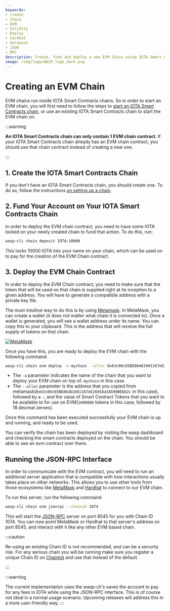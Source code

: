 ```yaml
---
keywords:
- create
- Chain
- EVM
- Solidity
- Deploy
- hardhat
- metamask
- JSON
- RPC
description: Create, fund and deploy a new EVM Chain using IOTA Smart Contracts.
image: /img/logo/WASP_logo_dark.png
---
```

# Creating an EVM Chain

EVM chains run inside IOTA Smart Contracts chains. So in order to start an EVM chain, you will first need to follow the steps to [start an IOTA Smart Contracts chain](../chains_and_nodes/setting-up-a-chain.md), or use an existing IOTA Smart Contracts chain to start the EVM chain on.

:::warning

**An IOTA Smart Contracts chain can only contain 1 EVM chain contract**. If your IOTA Smart Contracts chain already has an EVM chain contract, you should use that chain contract instead of creating a new one.

:::

## 1. Create the IOTA Smart Contracts Chain

If you don't have an IOTA Smart Contracts chain, you should create one. To do so, follow the instructions [on setting up a chain](../chains_and_nodes/setting-up-a-chain.md).

## 2. Fund Your Account on Your IOTA Smart Contracts Chain

In order to deploy the EVM chain contract, you need to have some IOTA locked on your newly created chain to fund that action. To do this, run:

```bash
wasp-cli chain deposit IOTA:10000
```

This locks 10000 IOTA into your name on your chain, which can be used on to pay for the creation of the EVM Chain contract.


## 3. Deploy the EVM Chain Contract

In order to deploy the EVM Chain contract, you need to make sure that the token that will be used on that chain is supplied right at its inception to a given address. You will have to generate a compatible address with a private key file. 

The most intuitive way to do this is by using [Metamask](https://metamask.io). In MetaMask,  you can create a wallet (it does not matter what chain it is connected to). Once a wallet is generated, you will see a wallet address under its name. You can copy this to your clipboard. This is the address that will receive the full supply of tokens on that chain.

[![MetaMask](/img/metamask.png)](/img/metamask.png)

Once you have this, you are ready to deploy the EVM chain with the following command:

```bash
wasp-cli chain evm deploy -a mychain --alloc 0x63c00c65BE86463491167eE26958a5A599BEbD2c:1000000000000000000000000
```
* The `-a` parameter indicates the name of the chain that you want to deploy your EVM chain on top of. `mychain` in this case.
* The `--alloc` parameter is the address that you copied from metamask(`0x63c00c65BE86463491167eE26958a5A599BEbD2c` in this case), followed by a `:`, and the value of Smart Contract Tokens that you want to be available to for use on EVM(`1000000` tokens in this case, followed by 18 decimal zeroes).

Once this command has been executed successfully your EVM chain is up and running, and ready to be used.

You can verify the chain has been deployed by visiting the wasp dashboard and checking the smart contracts deployed on the chain. You should be able to see an evm contract over there.

## Running the JSON-RPC Interface

In order to communicate with the EVM contract, you will need to run an additional server application that is compatible with how interactions usually takes place on other networks. This allows you to use other tools from those ecosystems like [MetaMask](https://metamask.io) and [Hardhat](https://hardhat.org/) to connect to our EVM chain. 

To run this server, run the following command: 

```bash
wasp-cli chain evm jsonrpc --chainid 1074
```

This will start the [JSON-RPC](https://www.jsonrpc.org/) server on port 8545 for you with Chain ID 1074. You can now  point MetaMask or Hardhat to that server's address on port 8545, and interact with it like any other EVM based chain.

:::caution

Re-using an existing Chain ID is not recommended, and can be a security risk. For any serious chain you will be running make sure you register a unique Chain ID on [Chainlist](https://chainlist.org/) and use that instead of the default.

:::

:::warning

The current implementation uses the wasp-cli's saves the account to pay for any fees in IOTA while using the JSON-RPC interface.  This is of course not ideal in a normal usage scenario. Upcoming releases  will address this in a more user-friendly way.
:::
